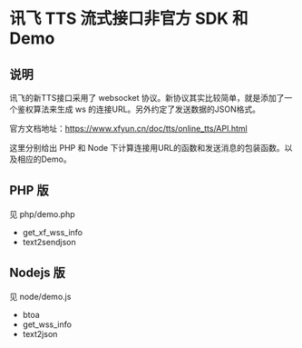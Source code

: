 # 讯飞 TTS 流式接口非官方 SDK 和 Demo

## 说明

讯飞的新TTS接口采用了 websocket 协议。新协议其实比较简单，就是添加了一个鉴权算法来生成 ws 的连接URL。另外约定了发送数据的JSON格式。

官方文档地址：https://www.xfyun.cn/doc/tts/online_tts/API.html

这里分别给出 PHP 和 Node 下计算连接用URL的函数和发送消息的包装函数。以及相应的Demo。


## PHP 版

见 php/demo.php

- get_xf_wss_info 
- text2sendjson

## Nodejs 版

见 node/demo.js 

- btoa
- get_wss_info
- text2json

